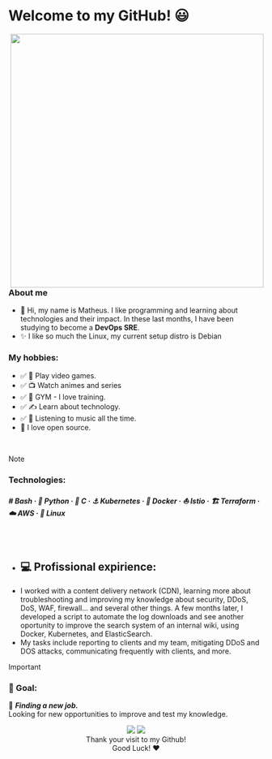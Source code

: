  <h1 algin="center"> Welcome to my GitHub! 😃 </h2>
<img align="right" src="https://github.com/user-attachments/assets/279b4c23-ec4c-4b76-82f9-424dd90d4a5a" width="500"> 

</br></br>

### About me
- 👋 Hi, my name is Matheus. I like programming and learning about technologies and their impact. In these last months, I have been studying to become a **DevOps SRE**.
- ✨  I like so much the Linux, my current setup distro is Debian 
### My hobbies:
- ✅ 👾 Play video games.
- ✅ 📺 Watch animes and series
- ✅ 💪 GYM - I love training.
- ✅ ✍️ Learn about technology.
- ✅ 🎵 Listening to music all the time.
- 💙 I love open source.
</br>

> [!NOTE]
> ### Technologies: </br>
> ***#️ Bash · 🐍 Python · 👀 C · ⚓ Kubernetes · 🐳 Docker · ⛵ Istio · 🏗️ Terraform · ☁️ AWS · 🐧 Linux***

</br></br>


- ## 💻 Profissional expirience:    
- I worked with a content delivery network (CDN), learning more about troubleshooting and improving my knowledge about security, DDoS, DoS, WAF, firewall... and several other things. A few months later, I developed a script to automate the log downloads and see another oportunity to improve the search system  of an internal wiki, using Docker, Kubernetes, and ElasticSearch.   
- My tasks include reporting to clients and my team, mitigating DDoS and DOS attacks, communicating frequently with clients, and more.

> [!IMPORTANT]
>  ### 🎯 Goal:    
>  👀 ***Finding a new job.*** </br>
>  Looking for new opportunities to improve and test my knowledge.

<div align=center> 
 <a href="https://www.linkedin.com/in/-ribeiro/" target="_blank"><img src="https://img.shields.io/badge/-LinkedIn-%230077B5?style=for-the-badge&logo=linkedin&logoColor=white" target="_blank"></a> 
 <a href = "mailto:matheus.ribearaujo@gmail.com"><img src="https://img.shields.io/badge/-Gmail-%23333?style=for-the-badge&logo=gmail&logoColor=white" target="_blank"></a>
</div>
 
<div align="center">
 Thank your visit to my Github! <br> Good Luck! ❤️
</div>

